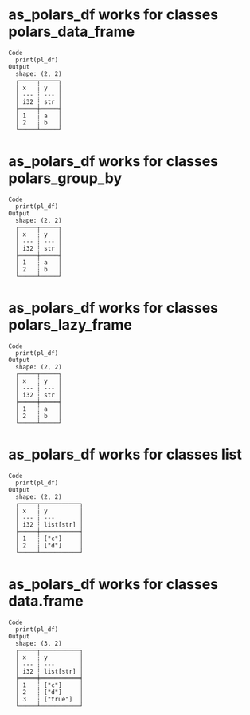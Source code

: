 # as_polars_df works for classes polars_data_frame

    Code
      print(pl_df)
    Output
      shape: (2, 2)
      ┌─────┬─────┐
      │ x   ┆ y   │
      │ --- ┆ --- │
      │ i32 ┆ str │
      ╞═════╪═════╡
      │ 1   ┆ a   │
      │ 2   ┆ b   │
      └─────┴─────┘

# as_polars_df works for classes polars_group_by

    Code
      print(pl_df)
    Output
      shape: (2, 2)
      ┌─────┬─────┐
      │ x   ┆ y   │
      │ --- ┆ --- │
      │ i32 ┆ str │
      ╞═════╪═════╡
      │ 1   ┆ a   │
      │ 2   ┆ b   │
      └─────┴─────┘

# as_polars_df works for classes polars_lazy_frame

    Code
      print(pl_df)
    Output
      shape: (2, 2)
      ┌─────┬─────┐
      │ x   ┆ y   │
      │ --- ┆ --- │
      │ i32 ┆ str │
      ╞═════╪═════╡
      │ 1   ┆ a   │
      │ 2   ┆ b   │
      └─────┴─────┘

# as_polars_df works for classes list

    Code
      print(pl_df)
    Output
      shape: (2, 2)
      ┌─────┬───────────┐
      │ x   ┆ y         │
      │ --- ┆ ---       │
      │ i32 ┆ list[str] │
      ╞═════╪═══════════╡
      │ 1   ┆ ["c"]     │
      │ 2   ┆ ["d"]     │
      └─────┴───────────┘

# as_polars_df works for classes data.frame

    Code
      print(pl_df)
    Output
      shape: (3, 2)
      ┌─────┬───────────┐
      │ x   ┆ y         │
      │ --- ┆ ---       │
      │ i32 ┆ list[str] │
      ╞═════╪═══════════╡
      │ 1   ┆ ["c"]     │
      │ 2   ┆ ["d"]     │
      │ 3   ┆ ["true"]  │
      └─────┴───────────┘

